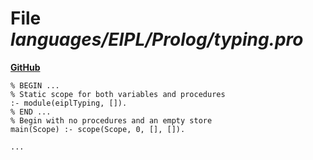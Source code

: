 # File _languages/EIPL/Prolog/typing.pro_
**[GitHub](https://github.com/softlang/yas/blob/master/languages/EIPL/Prolog/typing.pro)**
```
% BEGIN ...
% Static scope for both variables and procedures
:- module(eiplTyping, []).
% END ...
% Begin with no procedures and an empty store
main(Scope) :- scope(Scope, 0, [], []).

...
```
